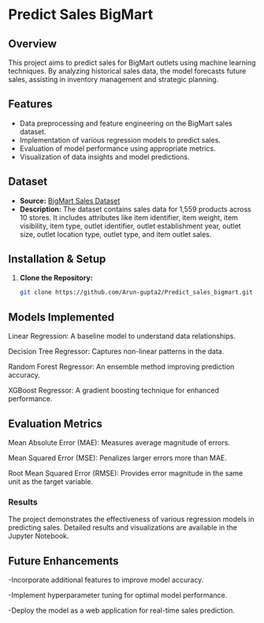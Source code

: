 # Predict Sales BigMart

## Overview
This project aims to predict sales for BigMart outlets using machine learning techniques. By analyzing historical sales data, the model forecasts future sales, assisting in inventory management and strategic planning.

## Features
- Data preprocessing and feature engineering on the BigMart sales dataset.
- Implementation of various regression models to predict sales.
- Evaluation of model performance using appropriate metrics.
- Visualization of data insights and model predictions.

## Dataset
- **Source:** [BigMart Sales Dataset](https://datahack.analyticsvidhya.com/contest/practice-problem-big-mart-sales-iii/)
- **Description:** The dataset contains sales data for 1,559 products across 10 stores. It includes attributes like item identifier, item weight, item visibility, item type, outlet identifier, outlet establishment year, outlet size, outlet location type, outlet type, and item outlet sales.

## Installation & Setup
1. **Clone the Repository:**
   ```sh
   git clone https://github.com/Arun-gupta2/Predict_sales_bigmart.git

## Models Implemented
Linear Regression: A baseline model to understand data relationships.

Decision Tree Regressor: Captures non-linear patterns in the data.

Random Forest Regressor: An ensemble method improving prediction accuracy.

XGBoost Regressor: A gradient boosting technique for enhanced performance.

## Evaluation Metrics
Mean Absolute Error (MAE): Measures average magnitude of errors.

Mean Squared Error (MSE): Penalizes larger errors more than MAE.

Root Mean Squared Error (RMSE): Provides error magnitude in the same unit as the target variable.

### Results
The project demonstrates the effectiveness of various regression models in predicting sales. Detailed results and visualizations are available in the Jupyter Notebook.

## Future Enhancements
   -Incorporate additional features to improve model accuracy.

   -Implement hyperparameter tuning for optimal model performance.

   -Deploy the model as a web application for real-time sales prediction.
